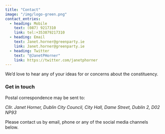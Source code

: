 ```yaml
---
title: "Contact"
image: "/img/logo-green.png"
contact_entries:
  - heading: Mobile
    text: (087) 9217310
    link: tel:+353879217310
  - heading: Email
    text: Janet.horner@greenparty.ie 
    link: Janet.horner@greenparty.ie
  - heading: Twitter
    text: "@JanetPHorner" 
    link: https://twitter.com/janetphorner
---
```


We’d love to hear any of your ideas for or concerns about the constituency.

<h3 class="f4 b lh-title mb2">Get in touch</h3>

Postal correspondence may be sent to: <address>Cllr. Janet Horner, Dublin City Council, City Hall, Dame Street, Dublin 2, D02 NP93</address>

Please contact us by email, phone or any of the social media channels below. 

